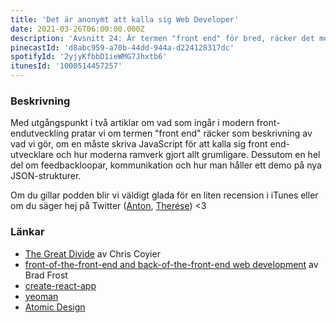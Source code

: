 ```yaml
---
title: 'Det är anonymt att kalla sig Web Developer'
date: 2021-03-26T06:00:00.000Z
description: 'Avsnitt 24: Är termen "front end" för bred, räcker det med att skriva HTML & CSS och mycket annat.'
pinecastId: 'd8abc959-a70b-44dd-944a-d224128317dc'
spotifyId: '2yjyKfbbD1ieWMG7Jhxtb6'
itunesId: '1000514457257'
---
```


### Beskrivning

Med utgångspunkt i två artiklar om vad som ingår i modern front-endutveckling pratar vi om termen "front end" räcker som beskrivning av vad vi gör, om en måste skriva JavaScript för att kalla sig front end-utvecklare och hur moderna ramverk gjort allt grumligare. Dessutom en hel del om feedbackloopar, kommunikation och hur man håller ett demo på nya JSON-strukturer.

Om du gillar podden blir vi väldigt glada för en liten recension i iTunes eller om du säger hej på Twitter ([Anton](https://twitter.com/Awnton), [Therése](https://twitter.com/tkomstadius)) <3

### Länkar

- [The Great Divide](https://css-tricks.com/the-great-divide/) av Chris Coyier
- [front-of-the-front-end and back-of-the-front-end web development](https://bradfrost.com/blog/post/front-of-the-front-end-and-back-of-the-front-end-web-development/) av Brad Frost
- [create-react-app](https://create-react-app.dev/)
- [yeoman](https://yeoman.io/)
- [Atomic Design](https://bradfrost.com/blog/post/atomic-web-design/)
